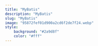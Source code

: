 ```yaml
---
title: "MyBatis"
description: "MyBatis"
slug: "MyBatis"
image: "95872fef01d900a2cd6f2de7f24.webp"
style:
    background: "#2a9d8f"
    color: "#fff"
---
```

